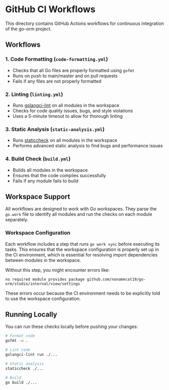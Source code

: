 # GitHub CI Workflows

This directory contains GitHub Actions workflows for continuous integration of the go-orm project.

## Workflows

### 1. Code Formatting (`code-formatting.yml`)
- Checks that all Go files are properly formatted using `gofmt`
- Runs on push to main/master and on pull requests
- Fails if any files are not properly formatted

### 2. Linting (`linting.yml`)
- Runs [golangci-lint](https://github.com/golangci/golangci-lint) on all modules in the workspace
- Checks for code quality issues, bugs, and style violations
- Uses a 5-minute timeout to allow for thorough linting

### 3. Static Analysis (`static-analysis.yml`)
- Runs [staticcheck](https://staticcheck.io/) on all modules in the workspace
- Performs advanced static analysis to find bugs and performance issues

### 4. Build Check (`build.yml`)
- Builds all modules in the workspace
- Ensures that the code compiles successfully
- Fails if any module fails to build

## Workspace Support

All workflows are designed to work with Go workspaces. They parse the `go.work` file to identify all modules and run the checks on each module separately.

### Workspace Configuration

Each workflow includes a step that runs `go work sync` before executing its tasks. This ensures that the workspace configuration is properly set up in the CI environment, which is essential for resolving import dependencies between modules in the workspace.

Without this step, you might encounter errors like:

```
no required module provides package github.com/nonamecat19/go-orm/studio/internal/view/settings
```

These errors occur because the CI environment needs to be explicitly told to use the workspace configuration.

## Running Locally

You can run these checks locally before pushing your changes:

```bash
# Format code
gofmt -w .

# Lint code
golangci-lint run ./...

# Static analysis
staticcheck ./...

# Build
go build ./...
```

